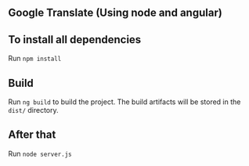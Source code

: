 ## Google Translate (Using node and angular)

## To install all dependencies 

Run `npm install`

## Build

Run `ng build` to build the project. The build artifacts will be stored in the `dist/` directory.

## After that
Run `node server.js`
